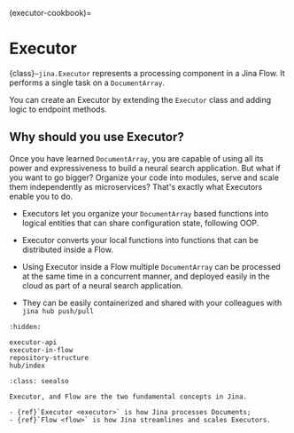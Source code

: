 (executor-cookbook)=
# Executor

{class}`~jina.Executor` represents a processing component in a Jina Flow. It performs a single task on a `DocumentArray`. 

You can create an Executor by extending the `Executor` class and adding logic to endpoint methods.


## Why should you use Executor?

Once you have learned `DocumentArray`, you are capable of using all its power and expressiveness to build a neural search application.
But what if you want to go bigger? Organize your code into modules, serve and scale them independently as microservices? That's exactly what Executors enable you to do.

- Executors let you organize your `DocumentArray` based functions into logical entities that can share configuration state, following OOP.

- Executor converts your local functions into functions that can be distributed inside a Flow.

- Using Executor inside a Flow multiple `DocumentArray` can be processed at the same time in a concurrent manner, and deployed easily in the cloud as part of a neural search application.

- They can be easily containerized and shared with your colleagues with `jina hub push/pull`

```{toctree}
:hidden:

executor-api
executor-in-flow
repository-structure
hub/index
```

````{admonition} See Also
:class: seealso

Executor, and Flow are the two fundamental concepts in Jina.

- {ref}`Executor <executor>` is how Jina processes Documents;
- {ref}`Flow <flow>` is how Jina streamlines and scales Executors.
````